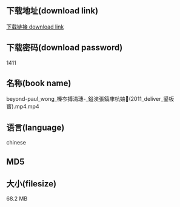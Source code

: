 ## 下载地址(download link)
[下载链接 download link](https://tutu365.netlify.app/?s=beyond-paul_wong_%E6%A6%9B%E5%86%AD%E6%90%8F%E6%B6%93%E7%92%A4-_%E9%8E%B0%E6%B6%98%E5%BC%B5%E9%8E%AC%E5%BA%A8%E6%9D%AD%E5%A6%AF%EE%96%A5%282011_deliver_%E9%8D%99%E6%9D%BF%E5%AF%B3%29.mp4)

## 下载密码(download password)
1411

## 名称(book name)
beyond-paul_wong_榛冭搏涓璤-_鎰涘張鎬庨杭妯(2011_deliver_鍙板寳).mp4.mp4

## 语言(language)
chinese

## MD5


## 大小(filesize)
68.2 MB
